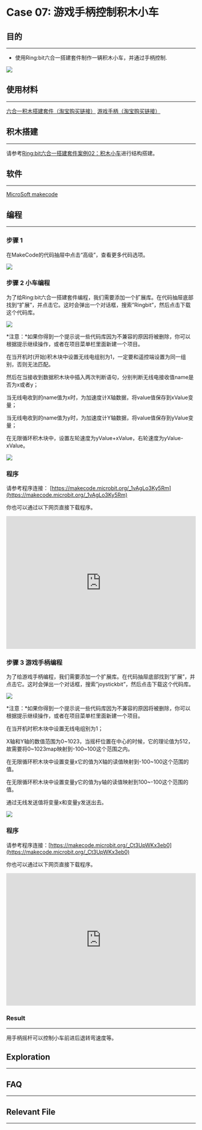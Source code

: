 # Case 07: 游戏手柄控制积木小车

## 目的
---

- 使用Ring:bit六合一搭建套件制作一辆积木小车，并通过手柄控制. 

![](./images/Ringbit_Bricks_Pack_case_02_01.png)






## 使用材料
---
[六合一积木搭建套件（淘宝购买链接）](https://item.taobao.com/item.htm?ft=t&id=619734013239)
[游戏手柄（淘宝购买链接）](https://item.taobao.com/item.htm?ft=t&id=582662338443)




## 积木搭建
---

请参考[Ring:bit六合一搭建套件案例02：积木小车](https://www.elecfreaks.com/learn-cn/microbitKit/ring_bit_bricks_pack/ringbit_bricks_pack_case_02.html#ring-bit02)进行结构搭建。



## 软件
---

[MicroSoft makecode](https://makecode.microbit.org/#)

## 编程

---

### 步骤 1

在MakeCode的代码抽屉中点击“高级”，查看更多代码选项。



![](./images/Ringbit_Bricks_Pack_case_02_03.png)




### 步骤 2    小车编程


为了给Ring:bit六合一搭建套件编程，我们需要添加一个扩展库。在代码抽屉底部找到“扩展”，并点击它。这时会弹出一个对话框，搜索”Ringbit”，然后点击下载这个代码库。




![](./images/Ringbit_Bricks_Pack_case_02_04.png)




*注意：*如果你得到一个提示说一些代码库因为不兼容的原因将被删除，你可以根据提示继续操作，或者在项目菜单栏里面新建一个项目。



在当开机时(开始)积木块中设置无线电组别为1，一定要和遥控端设置为同一组别，否则无法匹配。

然后在当接收到数据积木块中插入两次判断语句，分别判断无线电接收值name是否为x或者y；

当无线电收到的name值为x时，为加速度计X轴数据，将value值保存到xValue变量；

当无线电收到的name值为y时，为加速度计Y轴数据，将value值保存到yValue变量；

在无限循环积木块中，设置左轮速度为yValue+xValue，右轮速度为yValue-xValue。



![](./images/Ringbit_Bricks_Pack_case_cn_07_05.png)

### 程序

请参考程序连接： [https://makecode.microbit.org/_1vAgLo3Ky5Rm](https://makecode.microbit.org/_1vAgLo3Ky5Rm)


你也可以通过以下网页直接下载程序。

<div style="position:relative;height:0;padding-bottom:70%;overflow:hidden;"><iframe style="position:absolute;top:0;left:0;width:100%;height:100%;" src="https://makecode.microbit.org/#pub:_1vAgLo3Ky5Rm]" frameborder="0" sandbox="allow-popups allow-forms allow-scripts allow-same-origin"></iframe></div>  



### 步骤 3    游戏手柄编程

为了给游戏手柄编程，我们需要添加一个扩展库。在代码抽屉底部找到“扩展”，并点击它。这时会弹出一个对话框，搜索”joystickbit”，然后点击下载这个代码库。




![](./images/Ringbit_Bricks_Pack_case_cn_07_06.png)




*注意：*如果你得到一个提示说一些代码库因为不兼容的原因将被删除，你可以根据提示继续操作，或者在项目菜单栏里面新建一个项目。

在当开机时积木块中设置无线电组别为1；

X轴和Y轴的数值范围为0~1023，当摇杆位置在中心的时候，它的理论值为512，故需要将0~1023map映射到-100~100这个范围之内。

在无限循环积木块中设置变量x它的值为X轴的读值映射到-100~100这个范围的值。

在无限循环积木块中设置变量y它的值为y轴的读值映射到100~-100这个范围的值。

通过无线发送值将变量x和变量y发送出去。



![](./images/Ringbit_Bricks_Pack_case_cn_07_07.png)




### 程序

请参考程序连接：[https://makecode.microbit.org/_Ct3UpWKx3eb0](https://makecode.microbit.org/_Ct3UpWKx3eb0)

你也可以通过以下网页直接下载程序。

<div style="position:relative;height:0;padding-bottom:70%;overflow:hidden;"><iframe style="position:absolute;top:0;left:0;width:100%;height:100%;" src="https://makecode.microbit.org/#pub:_Ct3UpWKx3eb0]" frameborder="0" sandbox="allow-popups allow-forms allow-scripts allow-same-origin"></iframe></div>  



### Result
---
用手柄摇杆可以控制小车前进后退转弯速度等。


## Exploration
---

## FAQ
---
## Relevant File
---

